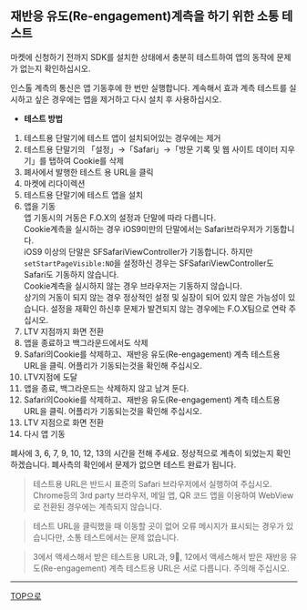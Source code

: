 ## 재반응 유도(Re-engagement)계측을 하기 위한 소통 테스트

마켓에 신청하기 전까지 SDK를 설치한 상태에서 충분히 테스트하여 앱의 동작에 문제가 없는지 확인하십시오.

인스톨 계측의 통신은 앱 기동후에 한 번만 실행합니다. 계속해서 효과 계측 테스트를 실시하고 싶은 경우에는 앱을 제거하고 다시 설치 후 사용하십시오.

* **테스트 방법**

1. 테스트용 단말기에 테스트 앱이 설치되어있는 경우에는 제거
1. 테스트용 단말기의 「설정」→「Safari」→「방문 기록 및 웹 사이트 데이터 지우기」를 탭하여 Cookie를 삭제
1. 폐사에서 발행한 테스트 용 URL을 클릭
1. 마켓에 리다이렉션
1. 테스트용 단말기에 테스트 앱을 설치<br />
1. 앱을 기동<br />
앱 기동시의 거동은 F.O.X의 설정과 단말에 따라 다릅니다.<br />
Cookie계측을 실시하는 경우 iOS9미만의 단말에서는 Safari브라우저가 기동합니다.<br />
iOS9 이상의 단말은 SFSafariViewController가 기동합니다. 하지만 `setStartPageVisible:NO`을 설정하신 경우는 SFSafariViewController도 Safari도 기동하지 않습니다.<br />
Cookie계측을 실시하지 않는 경우 브라우저는 기동하지 않습니다.<br />
상기의 거동이 되지 않는 경우 정상적인 설정 및 실장이 되어 있지 않은 가능성이 있습니다. 설정을 재확인 하신후 문제가 발견되지 않는 경우에는 F.O.X팀으로 연락 주십시오.<br />
1. LTV 지점까지 화면 전환<br />
1. 앱을 종료하고 백그라운드에서도 삭제<br />
1. Safari의Cookie를 삭제하고、재반응 유도(Re-engagement) 계측 테스트용 URL을 클릭. 어플리가 기동되는것을 확인해 주십시오.
1. LTV지점에 도달
1. 앱을 종료, 백그라운드는 삭제하지 않고 남겨 둔다.
1. Safari의Cookie를 삭제하고、재반응 유도(Re-engagement) 계측 테스트용 URL을 클릭. 어플리가 기동되는것을 확인해 주십시오.
1. LTV 지점으로 화면 전환
1. 다시 앱 기동

폐사에 3, 6, 7, 9, 10, 12, 13의 시간을 전해 주세요. 정상적으로 계측이 되었는지 확인하겠습니다. 폐사측의 확인에서 문제가 없으면 테스트 완료가 됩니다.

> 테스트용 URL은 반드시 표준의 Safari 브라우저에서 실행하여 주십시오. Chrome등의 3rd party 브라우저, 메일 앱, QR 코드 앱을 이용하여 WebView로 전환된 경우에는 계측되지 않습니다.

> 테스트 URL을 클릭했을 때 이동할 곳이 없어 오류 메시지가 표시되는 경우가 있습니다만, 소통 테스트에서는 문제 없습니다.

> 3에서 액세스해서 받은 테스트용 URL과, 9, 12에서 액세스해서 받은 재반응 유도(Re-engagement) 계측 테스트용 URL은 서로 다릅니다. 주의해 주십시오.


---
[TOP으로](/lang/ko/README.md)
